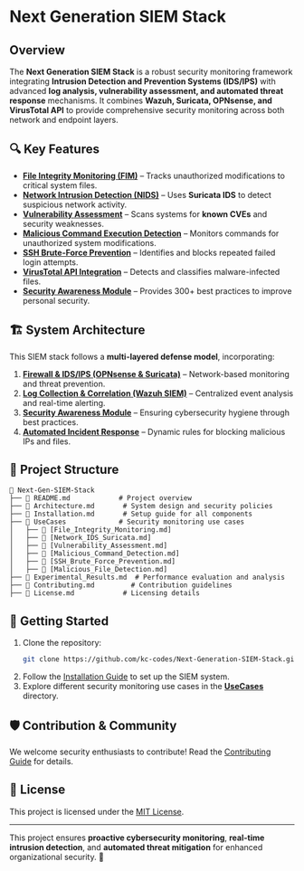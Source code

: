 # Next Generation SIEM Stack

## Overview
The **Next Generation SIEM Stack** is a robust security monitoring framework integrating **Intrusion Detection and Prevention Systems (IDS/IPS)** with advanced **log analysis, vulnerability assessment, and automated threat response** mechanisms. It combines **Wazuh, Suricata, OPNsense, and VirusTotal API** to provide comprehensive security monitoring across both network and endpoint layers.

## 🔍 Key Features
- **[File Integrity Monitoring (FIM)](UseCases/File_Integrity_Monitoring.md)** – Tracks unauthorized modifications to critical system files.
- **[Network Intrusion Detection (NIDS)](UseCases/Network_IDS_Suricata.md)** – Uses **Suricata IDS** to detect suspicious network activity.
- **[Vulnerability Assessment](UseCases/Vulnerability_Assessment.md)** – Scans systems for **known CVEs** and security weaknesses.
- **[Malicious Command Execution Detection](UseCases/Malicious_Command_Detection.md)** – Monitors commands for unauthorized system modifications.
- **[SSH Brute-Force Prevention](UseCases/SSH_Brute_Force_Prevention.md)** – Identifies and blocks repeated failed login attempts.
- **[VirusTotal API Integration](UseCases/Malicious_File_Detection.md)** – Detects and classifies malware-infected files.
- **[Security Awareness Module](UseCases/Security_Awareness_Module.md)** – Provides 300+ best practices to improve personal security.

## 🏗️ System Architecture
This SIEM stack follows a **multi-layered defense model**, incorporating:
1. **[Firewall & IDS/IPS (OPNsense & Suricata)](Architecture.md#firewall-and-idsips-opnsense-suricata)** – Network-based monitoring and threat prevention.
2. **[Log Collection & Correlation (Wazuh SIEM)](Architecture.md#log-collection-and-correlation)** – Centralized event analysis and real-time alerting.
3. **[Security Awareness Module](Architecture.md#security-awareness-module)** – Ensuring cybersecurity hygiene through best practices.
4. **[Automated Incident Response](Architecture.md#automated-incident-response)** – Dynamic rules for blocking malicious IPs and files.

## 📂 Project Structure
```
📂 Next-Gen-SIEM-Stack
├── 📄 README.md            # Project overview
├── 📄 Architecture.md       # System design and security policies
├── 📄 Installation.md       # Setup guide for all components
├── 📂 UseCases             # Security monitoring use cases
│   ├── 📄 [File_Integrity_Monitoring.md]
│   ├── 📄 [Network_IDS_Suricata.md]
│   ├── 📄 [Vulnerability_Assessment.md]
│   ├── 📄 [Malicious_Command_Detection.md]
│   ├── 📄 [SSH_Brute_Force_Prevention.md]
│   ├── 📄 [Malicious_File_Detection.md]
├── 📄 Experimental_Results.md  # Performance evaluation and analysis
├── 📄 Contributing.md         # Contribution guidelines
├── 📄 License.md            # Licensing details
```

## 🚀 Getting Started
1. Clone the repository:
   ```bash
   git clone https://github.com/kc-codes/Next-Generation-SIEM-Stack.git
   ```
2. Follow the [Installation Guide](Installation.md) to set up the SIEM system.
3. Explore different security monitoring use cases in the **[UseCases](UseCases/)** directory.

## 🛡️ Contribution & Community
We welcome security enthusiasts to contribute! Read the [Contributing Guide](Contributing.md) for details.

## 📜 License
This project is licensed under the [MIT License](License.md).

---
This project ensures **proactive cybersecurity monitoring**, **real-time intrusion detection**, and **automated threat mitigation** for enhanced organizational security. 🚀
